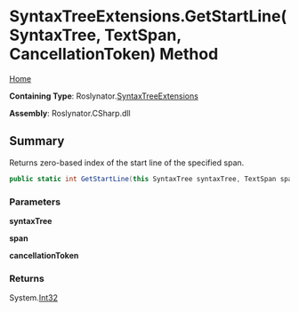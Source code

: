 <a name="_top"></a>

# SyntaxTreeExtensions\.GetStartLine\(SyntaxTree, TextSpan, CancellationToken\) Method

[Home](../../../README.md#_top)

**Containing Type**: Roslynator\.[SyntaxTreeExtensions](../README.md#_top)

**Assembly**: Roslynator\.CSharp\.dll

## Summary

Returns zero\-based index of the start line of the specified span\.

```csharp
public static int GetStartLine(this SyntaxTree syntaxTree, TextSpan span, CancellationToken cancellationToken = default(CancellationToken))
```

### Parameters

**syntaxTree**

**span**

**cancellationToken**

### Returns

System\.[Int32](https://docs.microsoft.com/en-us/dotnet/api/system.int32)

